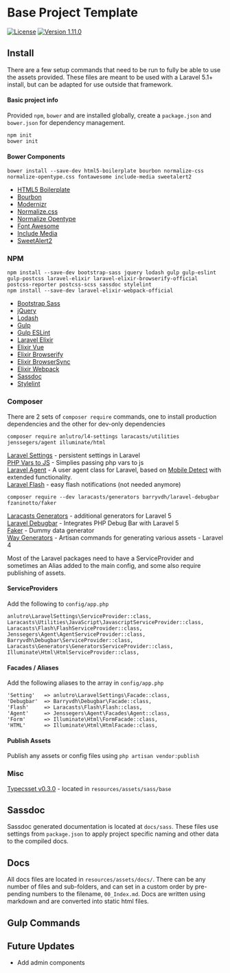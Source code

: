 # Base Project Template
[![License](http://b.repl.ca/v1/license-MIT-44aa44.png)]()
[![Version 1.11.0](http://b.repl.ca/v1/version-1.11.0-3399dd.png)]()





##  Install
There are a few setup commands that need to be run to fully be able to use the assets provided.  These files are meant to be used with a Laravel 5.1+ install, but can be adapted for use outside that framework.





#### Basic project info
Provided `npm`, `bower` and are installed globally, create a `package.json` and `bower.json` for dependency management.

```
npm init
bower init
```




#### Bower Components
```
bower install --save-dev html5-boilerplate bourbon normalize-css normalize-opentype.css fontawesome include-media sweetalert2
```
* [HTML5 Boilerplate](https://github.com/h5bp/html5-boilerplate)
* [Bourbon](https://github.com/thoughtbot/bourbon)
* [Modernizr](https://github.com/Modernizr/Modernizr)
* [Normalize.css](https://github.com/necolas/normalize.css)
* [Normalize Opentype](https://github.com/kennethormandy/normalize-opentype.css)
* [Font Awesome](https://github.com/FortAwesome/Font-Awesome)
* [Include Media](https://github.com/eduardoboucas/include-media)
* [SweetAlert2](https://github.com/limonte/sweetalert2)




###  NPM
```
npm install --save-dev bootstrap-sass jquery lodash gulp gulp-eslint gulp-postcss laravel-elixir laravel-elixir-browserify-official postcss-reporter postcss-scss sassdoc stylelint
npm install --save-dev laravel-elixir-webpack-official
```
* [Bootstrap Sass](https://github.com/twbs/bootstrap-sass)
* [jQuery](https://github.com/jquery/jquery)
* [Lodash](https://github.com/lodash/lodash)
* [Gulp](https://github.com/gulpjs/gulp)
* [Gulp ESLint](https://github.com/adametry/gulp-eslint)
* [Laravel Elixir](https://github.com/laravel/elixir)
* [Elixir Vue](https://github.com/JeffreyWay/laravel-elixir-vue)
* [Elixir Browserify](https://github.com/JeffreyWay/laravel-elixir-browserify)
* [Elixir BrowserSync](https://github.com/JeffreyWay/laravel-elixir-browsersync-official)
* [Elixir Webpack](https://github.com/JeffreyWay/laravel-elixir-webpack-official)
* [Sassdoc](https://github.com/SassDoc/sassdoc)
* [Stylelint](https://github.com/stylelint/stylelint)





### Composer

There are 2 sets of `composer require` commands, one to install production dependencies and the other for dev-only dependencies

```
composer require anlutro/l4-settings laracasts/utilities jenssegers/agent illuminate/html
```

[Laravel Settings](https://github.com/anlutro/laravel-settings) - persistent settings in Laravel <br>
[PHP Vars to JS](https://github.com/laracasts/PHP-Vars-To-Js-Transformer) - Simplies passing php vars to js <br>
[Laravel Agent](https://github.com/jenssegers/Laravel-Agent) - A user agent class for Laravel, based on [Mobile Detect](https://github.com/serbanghita/Mobile-Detect) with extended functionality. <br>
[Laravel Flash](https://github.com/laracasts/flash) - easy flash notifications (not needed anymore)

```
composer require --dev laracasts/generators barryvdh/laravel-debugbar fzaninotto/faker
```


[Laracasts Generators](https://github.com/laracasts/Laravel-5-Generators-Extended) - additional generators for Laravel 5 <br>
[Laravel Debugbar](https://github.com/barryvdh/laravel-debugbar) - Integrates PHP Debug Bar with Laravel 5 <br>
[Faker](https://github.com/fzaninotto/Faker) - Dummy data generator <br>
[Way Generators](https://github.com/jeffreyway/laravel-4-generators) - Artisan commands for generating various assets - Laravel 4 <br>
    

Most of the Laravel packages need to have a ServiceProvider and sometimes an Alias added to the main config, and some also require publishing of assets.



#### ServiceProviders

Add the following to `config/app.php`

```
anlutro\LaravelSettings\ServiceProvider::class,
Laracasts\Utilities\JavaScript\JavascriptServiceProvider::class,
Laracasts\Flash\FlashServiceProvider::class,
Jenssegers\Agent\AgentServiceProvider::class,
Barryvdh\Debugbar\ServiceProvider::class,
Laracasts\Generators\GeneratorsServiceProvider::class,
Illuminate\Html\HtmlServiceProvider::class,
```


#### Facades / Aliases

Add the following aliases to the array in `config/app.php`

```
'Setting'   => anlutro\LaravelSettings\Facade::class,
'Debugbar'  => Barryvdh\Debugbar\Facade::class,
'Flash'     => Laracasts\Flash\Flash::class,
'Agent'     => Jenssegers\Agent\Facades\Agent::class,
'Form'      => Illuminate\Html\FormFacade::class, 
'HTML'      => Illuminate\Html\HtmlFacade::class,
```


#### Publish Assets

Publish any assets or config files using `php artisan vendor:publish`






###  Misc

[Typecsset v0.3.0](https://github.com/csswizardry/typecsset) - located in `resources/assets/sass/base`<br>





## Sassdoc
Sassdoc generated documentation is located at `docs/sass`.  These files use settings from `package.json` to apply project specific naming and other data to the compiled docs.





##  Docs
All docs files are located in `resources/assets/docs/`.  There can be any number of files and sub-folders, and can set in a custom order by pre-pending numbers to the filename, `00_Index.md`.  Docs are written using markdown and are converted into static html files.





##  Gulp Commands





## Future Updates

* Add admin components